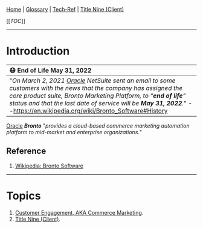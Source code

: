 [Home](/Slalom-LLC/Slalom-Consulting) | [Glossary](/Glossary) | [Tech-Ref](/Tech-Ref) | [Title Nine (Client)](/Clients/Title-Nine)

[[_TOC_]]

---
# Introduction
|:mask: End of Life May 31, 2022 |
|:-|
|"_On March 2, 2021 [Oracle](/Tech-Ref/Oracle-Corporation) NetSuite sent an email to some customers with the news that the company has assigned the core product suite, Bronto Marketing Platform, to “**end of life**” status and that the last date of service will be **May 31, 2022**._" --https://en.wikipedia.org/wiki/Bronto_Software#History |

[Oracle](/Tech-Ref/Oracle-Corporation) ***Bronto*** "_provides a cloud-based commerce marketing automation platform to mid-market and enterprise organizations._"

## Reference
1. [Wikipedia: Bronto Software](https://en.wikipedia.org/wiki/Bronto_Software)

---
# Topics
1. [Customer Engagement, AKA Commerce Marketing](/Tech-Ref/Customer-Engagement).
1. [Title Nine (Client)](/Clients/Title-Nine).
